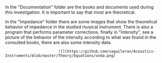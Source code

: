 In the "Documentation" folder are the books and documents used during this investigation. It is important to say that most are theoretical.

In the "Impedance" folder there are some images that show the theoretical behavior of impedance in the studied musical instrument. There is also a program that performs parameter corrections.
finally in "Intensity", see a picture of the behavior of the intensity according to what was found in the consulted books, there are also some intensity data.

                            ![](https://github.com/saguileran/Acoustics-Instruments/blob/master/Theory/Equations/onda.png)
